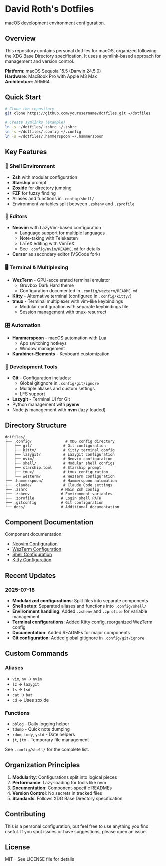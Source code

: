 # David Roth's Dotfiles

macOS development environment configuration.

## Overview

This repository contains personal dotfiles for macOS, organized following the XDG Base Directory specification. It uses a symlink-based approach for management and version control.

**Platform**: macOS Sequoia 15.5 (Darwin 24.5.0)  
**Hardware**: MacBook Pro with Apple M3 Max  
**Architecture**: ARM64

## Quick Start

```bash
# Clone the repository
git clone https://github.com/yourusername/dotfiles.git ~/dotfiles

# Create symlinks (example)
ln -s ~/dotfiles/.zshrc ~/.zshrc
ln -s ~/dotfiles/.config ~/.config
ln -s ~/dotfiles/.hammerspoon ~/.hammerspoon
```

## Key Features

### 🐚 Shell Environment

- **Zsh** with modular configuration
- **Starship** prompt
- **Zoxide** for directory jumping
- **FZF** for fuzzy finding
- Aliases and functions in `.config/shell/`
- Environment variables split between `.zshenv` and `.zprofile`

### 📝 Editors

- **Neovim** with LazyVim-based configuration
  - Language support for multiple languages
  - Note-taking with Telekasten
  - LaTeX editing with VimTeX
  - See `.config/nvim/README.md` for details
- **Cursor** as secondary editor (VSCode fork)

### 🖥️ Terminal & Multiplexing

- **WezTerm** - GPU-accelerated terminal emulator
  - Gruvbox Dark Hard theme
  - Configuration documented in `.config/wezterm/README.md`
- **Kitty** - Alternative terminal (configured in `.config/kitty/`)
- **tmux** - Terminal multiplexer with vim-like keybindings
  - Modular configuration with separate keybindings file
  - Session management with tmux-resurrect

### 🎛️ Automation

- **Hammerspoon** - macOS automation with Lua
  - App switching hotkeys
  - Window management
- **Karabiner-Elements** - Keyboard customization

### 🔧 Development Tools

- **Git** - Configuration includes:
  - Global gitignore in `.config/git/ignore`
  - Multiple aliases and custom settings
  - LFS support
- **Lazygit** - Terminal UI for Git
- Python management with **pyenv**
- Node.js management with **nvm** (lazy-loaded)

## Directory Structure

```
dotfiles/
├── .config/               # XDG config directory
│   ├── git/              # Git configuration
│   ├── kitty/            # Kitty terminal config
│   ├── lazygit/          # Lazygit configuration
│   ├── nvim/             # Neovim configuration
│   ├── shell/            # Modular shell configs
│   ├── starship.toml     # Starship prompt
│   ├── tmux/             # tmux configuration
│   └── wezterm/          # WezTerm configuration
├── .hammerspoon/         # Hammerspoon automation
├── .claude/              # Claude Code settings
├── .zshrc               # Main Zsh config
├── .zshenv              # Environment variables
├── .zprofile            # Login shell PATH
├── .gitconfig           # Git configuration
└── docs/                # Additional documentation
```

## Component Documentation

Component documentation:

- [Neovim Configuration](.config/nvim/README.md)
- [WezTerm Configuration](.config/wezterm/README.md)
- [Shell Configuration](.config/shell/README.md)
- [Kitty Configuration](.config/kitty/README.md)

## Recent Updates

### 2025-07-18

- **Modularized configurations**: Split files into separate components
- **Shell setup**: Separated aliases and functions into `.config/shell/`
- **Environment handling**: Added `.zshenv` and `.zprofile` for variable management
- **Terminal configurations**: Added Kitty config, reorganized WezTerm config
- **Documentation**: Added READMEs for major components
- **Git configuration**: Added global gitignore in `.config/git/ignore`

## Custom Commands

### Aliases

- `vim`, `nv` → `nvim`
- `lz` → `lazygit`
- `ls` → `lsd`
- `cat` → `bat`
- `cd` → Uses zoxide

### Functions

- `pblog` - Daily logging helper
- `tdump` - Quick note dumping
- `rdom`, `tody`, `ystd` - Date helpers
- `jt`, `jtm` - Temporary file management

See `.config/shell/` for the complete list.

## Organization Principles

1. **Modularity**: Configurations split into logical pieces
2. **Performance**: Lazy-loading for tools like nvm
3. **Documentation**: Component-specific READMEs
4. **Version Control**: No secrets in tracked files
5. **Standards**: Follows XDG Base Directory specification

## Contributing

This is a personal configuration, but feel free to use anything you find useful. If you spot issues or have suggestions, please open an issue.

## License

MIT - See LICENSE file for details

